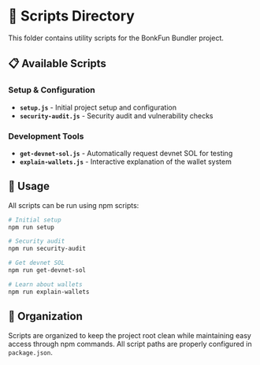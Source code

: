 # 🔧 Scripts Directory

This folder contains utility scripts for the BonkFun Bundler project.

## 📋 Available Scripts

### Setup & Configuration

- **`setup.js`** - Initial project setup and configuration
- **`security-audit.js`** - Security audit and vulnerability checks

### Development Tools

- **`get-devnet-sol.js`** - Automatically request devnet SOL for testing
- **`explain-wallets.js`** - Interactive explanation of the wallet system

## 🚀 Usage

All scripts can be run using npm scripts:

```bash
# Initial setup
npm run setup

# Security audit
npm run security-audit

# Get devnet SOL
npm run get-devnet-sol

# Learn about wallets
npm run explain-wallets
```

## 📁 Organization

Scripts are organized to keep the project root clean while maintaining easy access through npm commands. All script paths are properly configured in `package.json`.
